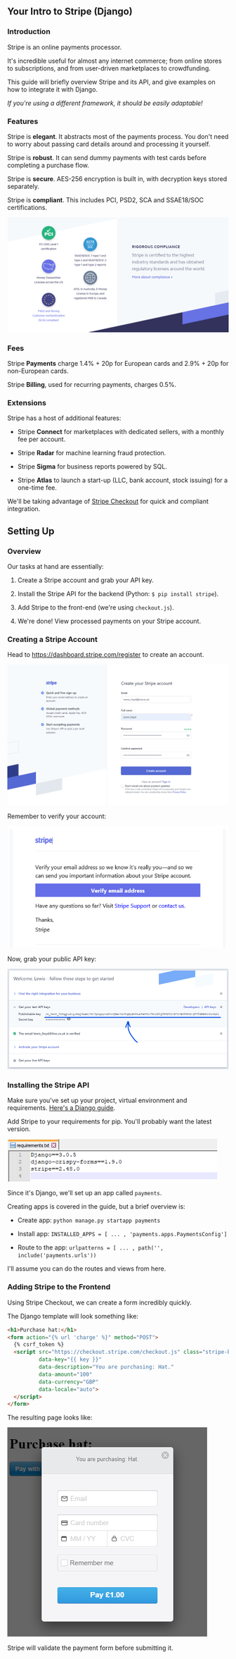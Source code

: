 ## Your Intro to Stripe (Django)

### Introduction

Stripe is an online payments processor.

It's incredible useful for almost any internet commerce; from online stores to subscriptions, and from user-driven marketplaces to crowdfunding.

This guide will briefly overview Stripe and its API, and give examples on how to integrate it with Django.

*If you're using a different framework, it should be easily adaptable!*

### Features

Stripe is **elegant**. It abstracts most of the payments process. You don't need to worry about passing card details around and processing it yourself.

Stripe is **robust**. It can send dummy payments with test cards before completing a purchase flow.

Stripe is **secure**. AES-256 encryption is built in, with decryption keys stored separately.

Stripe is **compliant**. This includes PCI, PSD2, SCA and SSAE18/SOC certifications.

![Stripe Compliance Certifications](https://raw.githubusercontent.com/LloydTao/dev.to-posts/master/your-intro-to/stripe/000-Stripe-Compliant.png)

### Fees

Stripe **Payments** charge 1.4% + 20p for European cards and 2.9% + 20p for non-European cards.

Stripe **Billing**, used for recurring payments, charges 0.5%.

### Extensions

Stripe has a host of additional features:

- Stripe **Connect** for marketplaces with dedicated sellers, with a monthly fee per account.

- Stripe **Radar** for machine learning fraud protection.

- Stripe **Sigma** for business reports powered by SQL.

- Stripe **Atlas** to launch a start-up (LLC, bank account, stock issuing) for a one-time fee.

We'll be taking advantage of [Stripe Checkout](https://stripe.com/docs/payments/checkout) for quick and compliant integration.

## Setting Up

### Overview

Our tasks at hand are essentially:

1. Create a Stripe account and grab your API key.

2. Install the Stripe API for the backend (Python: `$ pip install stripe`).

3. Add Stripe to the front-end (we're using `checkout.js`).

4. We're done! View processed payments on your Stripe account.

### Creating a Stripe Account

Head to https://dashboard.stripe.com/register to create an account.

![Registering a Stripe Account](https://raw.githubusercontent.com/LloydTao/dev.to-posts/master/your-intro-to/stripe/001-Stripe-Account.png)

Remember to verify your account:

![Verifying a Stripe Account](https://raw.githubusercontent.com/LloydTao/dev.to-posts/master/your-intro-to/stripe/002-Stripe-Verify.png)

Now, grab your public API key:

![Getting a Stripe API Key](https://raw.githubusercontent.com/LloydTao/dev.to-posts/master/your-intro-to/stripe/003-Stripe-Key.png)

### Installing the Stripe API

Make sure you've set up your project, virtual environment and requirements. [Here's a Django guide](https://dev.to/tao/your-intro-to-django-2020-3a01).

Add Stripe to your requirements for pip. You'll probably want the latest version.

![Adding Stripe to Requirements](https://raw.githubusercontent.com/LloydTao/dev.to-posts/master/your-intro-to/stripe/004-Django-Requirements.png)

Since it's Django, we'll set up an app called `payments`.

Creating apps is covered in the guide, but a brief overview is:

- Create app: `python manage.py startapp payments`

- Install app: `INSTALLED_APPS = [ ... , 'payments.apps.PaymentsConfig']`

- Route to the app: `urlpatterns = [ ... , path('', include('payments.urls'))`

I'll assume you can do the routes and views from here.

### Adding Stripe to the Frontend

Using Stripe Checkout, we can create a form incredibly quickly.

The Django template will look something like:

```html
<h1>Purchase hat:</h1>
<form action="{% url 'charge' %}" method="POST">
  {% csrf_token %}
  <script src="https://checkout.stripe.com/checkout.js" class="stripe-button"
          data-key="{{ key }}"
          data-description="You are purchasing: Hat."
          data-amount="100"
          data-currency="GBP"
          data-locale="auto">
  </script>
</form>
```

The resulting page looks like:

![Example Stripe Form](https://raw.githubusercontent.com/LloydTao/dev.to-posts/master/your-intro-to/stripe/002-Stripe-Form.png)

Stripe will validate the payment form before submitting it.



